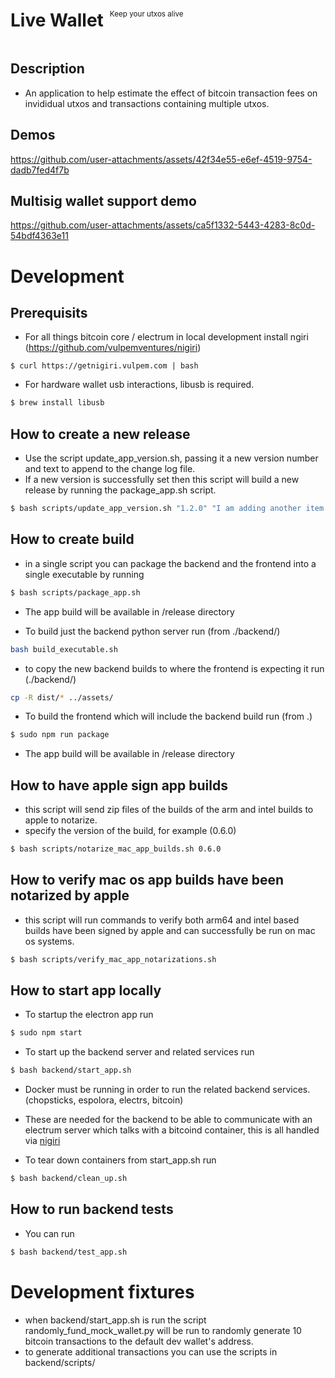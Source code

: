 <div style="display: flex; align-items: center;">
    <h1 style="margin-right: 10px;">Live Wallet</h1>
    <p style="font-size: smaller;">Keep your utxos alive</p>
</div>

## Description
- An application to help estimate the effect of bitcoin transaction fees on invididual utxos and transactions containing multiple utxos.




## Demos
https://github.com/user-attachments/assets/42f34e55-e6ef-4519-9754-dadb7fed4f7b

## Multisig wallet support demo
https://github.com/user-attachments/assets/ca5f1332-5443-4283-8c0d-54bdf4363e11


# Development

## Prerequisits
- For all things bitcoin core / electrum in local development install ngiri (https://github.com/vulpemventures/nigiri)
```
$ curl https://getnigiri.vulpem.com | bash
```
- For hardware wallet usb interactions, libusb is required.
```bash
$ brew install libusb
```

## How to create a new release 
- Use the script update_app_version.sh, passing it a new version number and text to append to the change log file.
- If a new version is successfully set then this script will build a new release by running the package_app.sh script.
```bash
$ bash scripts/update_app_version.sh "1.2.0" "I am adding another item to the change log"
```

## How to create build
- in a single script you can package the backend and the frontend into a single executable by running
```bash
$ bash scripts/package_app.sh
```
  -  The app build will be available in /release directory

- To build just the backend python server run (from ./backend/)
```bash
bash build_executable.sh
```

- to copy the new backend builds to where the frontend is expecting it run (./backend/) 
```bash 
cp -R dist/* ../assets/
```

- To build the frontend which will include the backend build run (from .)
```bash
$ sudo npm run package
```
  -  The app build will be available in /release directory

## How to have apple sign app builds
- this script will send zip files of the builds of the arm and intel builds to apple to notarize.
- specify the version of the build, for example (0.6.0)
```bash 
$ bash scripts/notarize_mac_app_builds.sh 0.6.0
```

## How to verify mac os app builds have been notarized by apple
- this script will run commands to verify both arm64 and intel based builds 
have been signed by apple and can successfully be run on mac os systems.
```bash 
$ bash scripts/verify_mac_app_notarizations.sh
```


## How to start app locally
- To startup the electron app run
```bash
$ sudo npm start
```
- To start up the backend server and related services run
```bash
$ bash backend/start_app.sh
```
  - Docker must be running in order to run the related backend services. (chopsticks, espolora, electrs, bitcoin)
  - These are needed for the backend to be able to communicate with an electrum server which talks with a bitcoind container, this is all handled via [nigiri](https://github.com/vulpemventures/nigiri)

- To tear down containers from start_app.sh run
```bash
$ bash backend/clean_up.sh
```

## How to run backend tests
- You can run
```bash
$ bash backend/test_app.sh
```


# Development fixtures
- when backend/start_app.sh is run the script randomly_fund_mock_wallet.py will be run to randomly generate 10 bitcoin transactions to the default dev wallet's address. 
- to generate additional transactions you can use the scripts in backend/scripts/ 
